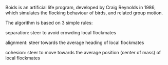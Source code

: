 Boids is an artificial life program, developed by Craig Reynolds in 1986, which simulates the flocking behaviour of birds, and related group motion.

The algorithm is based on 3 simple rules:

separation: steer to avoid crowding local flockmates

alignment: steer towards the average heading of local flockmates

cohesion: steer to move towards the average position (center of mass) of local flockmates
